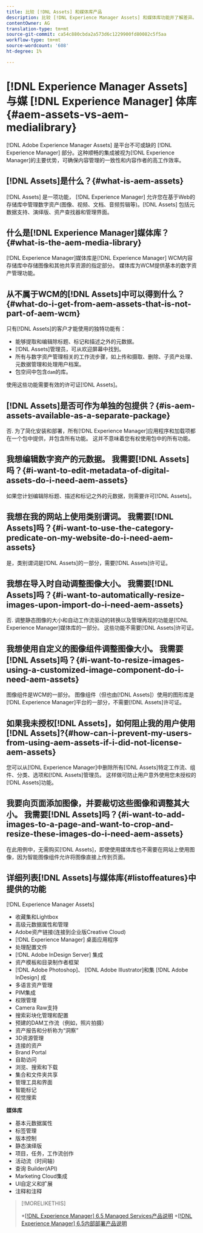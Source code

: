 ```yaml
---
title: 比较 [!DNL Assets] 和媒体库产品
description: 比较 [!DNL Experience Manager Assets] 和媒体库功能并了解差异。
contentOwner: AG
translation-type: tm+mt
source-git-commit: ca54c880cbda2a573d6c1229900fd80082c5f5aa
workflow-type: tm+mt
source-wordcount: '608'
ht-degree: 1%

---
```



# [!DNL Experience Manager Assets] 与媒 [!DNL Experience Manager] 体库  {#aem-assets-vs-aem-medialibrary}

[!DNL Adobe Experience Manager Assets] 是平台不可或缺的 [!DNL Experience Manager] 部分。这种顺畅的集成被视为[!DNL Experience Manager]的主要优势，可确保内容管理的一致性和内容作者的高工作效率。

## [!DNL Assets]是什么？{#what-is-aem-assets}

[!DNL Assets] 是一项功能， [!DNL Experience Manager] 允许您在基于Web的存储库中管理数字资产(图像、视频、文档、音频剪辑等)。[!DNL Assets] 包括元数据支持、演绎版、资产查找器和管理界面。

## 什么是[!DNL Experience Manager]媒体库？{#what-is-the-aem-media-library}

[!DNL Experience Manager]媒体库是[!DNL Experience Manager] WCM内容存储库中存储图像和其他共享资源的指定部分。 媒体库为WCM提供基本的数字资产管理功能。

## 从不属于WCM的[!DNL Assets]中可以得到什么？{#what-do-i-get-from-aem-assets-that-is-not-part-of-aem-wcm}

只有[!DNL Assets]的客户才能使用的独特功能有：

* 能够提取和编辑除标题、标记和描述之外的元数据。
* [!DNL Assets]管理员，可从欢迎屏幕中找到。
* 所有与数字资产管理相关的工作流步骤，如上传和摄取、删除、子资产处理、元数据管理和处理用户档案。
* 包空间中包含`dam`的库。

使用这些功能需要有效的许可证[!DNL Assets]。

## [!DNL Assets]是否可作为单独的包提供？{#is-aem-assets-available-as-a-separate-package}

否. 为了简化安装和部署，所有[!DNL Experience Manager]应用程序和加载项都在一个包中提供，并包含所有功能。 这并不意味着您有权使用包中的所有功能。

## 我想编辑数字资产的元数据。 我需要[!DNL Assets]吗？{#i-want-to-edit-metadata-of-digital-assets-do-i-need-aem-assets}

如果您计划编辑除标题、描述和标记之外的元数据，则需要许可[!DNL Assets]。

## 我想在我的网站上使用类别谓词。 我需要[!DNL Assets]吗？{#i-want-to-use-the-category-predicate-on-my-website-do-i-need-aem-assets}

是，类别谓词是[!DNL Assets]的一部分，需要[!DNL Assets]许可证。

## 我想在导入时自动调整图像大小。 我需要[!DNL Assets]吗？{#i-want-to-automatically-resize-images-upon-import-do-i-need-aem-assets}

否. 调整静态图像的大小和自动工作流驱动的转换以及管理再现的功能是[!DNL Experience Manager]媒体库的一部分。 这些功能不需要[!DNL Assets]许可证。

## 我想使用自定义的图像组件调整图像大小。 我需要[!DNL Assets]吗？{#i-want-to-resize-images-using-a-customized-image-component-do-i-need-aem-assets}

图像组件是WCM的一部分。 图像组件（但也由[!DNL Assets]）使用的图形库是[!DNL Experience Manager]平台的一部分，不需要[!DNL Assets]许可证。

## 如果我未授权[!DNL Assets]，如何阻止我的用户使用[!DNL Assets]?{#how-can-i-prevent-my-users-from-using-aem-assets-if-i-did-not-license-aem-assets}

您可以从[!DNL Experience Manager]中删除所有[!DNL Assets]特定工作流、组件、分类、选项和[!DNL Assets]管理员。 这样做可防止用户意外使用您未授权的[!DNL Assets]功能。

## 我要向页面添加图像，并要裁切这些图像和调整其大小。 我需要[!DNL Assets]吗？{#i-want-to-add-images-to-a-page-and-want-to-crop-and-resize-these-images-do-i-need-aem-assets}

在此用例中，无需购买[!DNL Assets]，即使使用媒体库也不需要在网站上使用图像，因为智能图像组件允许将图像直接上传到页面。

## 详细列表[!DNL Assets]与媒体库{#listoffeatures}中提供的功能

[!DNL Experience Manager Assets]

* 收藏集和Lightbox
* 高级元数据属性和管理
* Adobe资产链接(连接到企业版Creative Cloud)
* [!DNL Experience Manager] 桌面应用程序
* 处理配置文件
* [!DNL Adobe InDesign Server] 集成
* 资产模板和目录制作者框架
* [!DNL Adobe Photoshop]、 [!DNL Adobe Illustrator]和集 [!DNL Adobe InDesign] 成
* 多语言资产管理
* PIM集成
* 权限管理
* Camera Raw支持
* 搜索彩块化管理和配置
* 预建的DAM工作流（例如，照片拍摄）
* 资产报告和分析称为“洞察”
* 3D资源管理
* 连接的资产
* Brand Portal
* 自助访问
* 浏览、搜索和下载
* 集合和文件夹共享
* 管理工具和界面
* 智能标记
* 视觉搜索

**媒体库**

* 基本元数据属性
* 标签管理
* 版本控制
* 静态演绎版
* 项目，任务，工作流创作
* 活动流（时间轴）
* 查询 Builder(API)
* Marketing Cloud集成
* UI自定义和扩展
* 注释和注释

>[!MORELIKETHIS]
>
>*[[!DNL Experience Manager] 6.5 Managed Services产品说明](https://helpx.adobe.com/legal/product-descriptions/adobe-experience-manager-managed-services.html)
>*[[!DNL Experience Manager] 6.5内部部署产品说明](https://helpx.adobe.com/legal/product-descriptions/adobe-experience-manager-on-premise.html)

